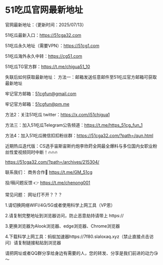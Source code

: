# 51吃瓜官网最新地址
官网最新地址：（更新时间：2025/07/13）

51吃瓜最新入口：https://51cga32.com

51吃瓜永久地址（需要VPN）：https://51cg1.com

51吃瓜海外永久中转：https://cg51.com

51吃瓜TG官方群：https://t.me/chigua51_10

失联后如何获取最新地址：
方法一：邮箱发送任意邮件至51吃瓜官方邮箱可获取最新地址

牢记官方邮箱：51cgfun@gmail.com

牢记官方邮箱：51cgfun@pm.me

方法2：关注51吃瓜 twitter：https://x.com/i51chigua1

方法三：加入51吃瓜Telegram公告频道：https://t.me/https_51cg_fun_1

方法4：加入51吃瓜微信扣扣粉丝群：https://51cga32.com/?path=/qun.html

近期热瓜迭代版：CS选手宙斯宙斯约炮李欣莳全网最全爆料与多位国内女职业粉丝性爱视频同时中断！🔥🔥🔥

https://51cga32.com/?path=/archives/215304/

联系我们： 商务合作🤝 https://t.me/GM_51cg

投/稿问题反馈 👉 https://t.me/chenong001

常见问题：
网址打不开？？？

1.请切换网络WIFI/4G/5G或者使用科学上网工具（VP恩）

2.请复制完整地址到浏览器访问，防止恶意劫持请带上 https://

3.更换浏览器为Alook浏览器、edge浏览器、Chrome浏览器

4.下载科学上网工具：蚂蚁加速器https://7f80.slaloxaq.xyz（禁止直接点击访问）请复制链接粘贴到浏览器

请把网址或者QQ群分享给身边有需要的人，您的转发、分享是我们前进的动力😘～
